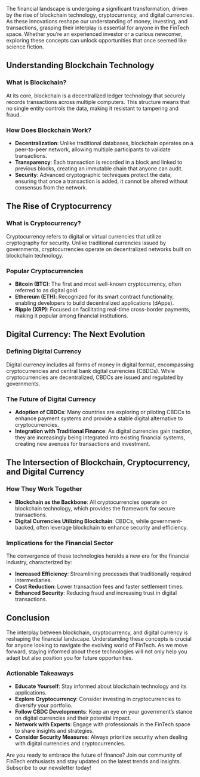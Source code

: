 The financial landscape is undergoing a significant transformation, driven by the rise of blockchain technology, cryptocurrency, and digital currencies. As these innovations reshape our understanding of money, investing, and transactions, grasping their interplay is essential for anyone in the FinTech space. Whether you’re an experienced investor or a curious newcomer, exploring these concepts can unlock opportunities that once seemed like science fiction.

## Understanding Blockchain Technology

### What is Blockchain?

At its core, blockchain is a decentralized ledger technology that securely records transactions across multiple computers. This structure means that no single entity controls the data, making it resistant to tampering and fraud.

### How Does Blockchain Work?

- **Decentralization**: Unlike traditional databases, blockchain operates on a peer-to-peer network, allowing multiple participants to validate transactions.
- **Transparency**: Each transaction is recorded in a block and linked to previous blocks, creating an immutable chain that anyone can audit.
- **Security**: Advanced cryptographic techniques protect the data, ensuring that once a transaction is added, it cannot be altered without consensus from the network.

## The Rise of Cryptocurrency

### What is Cryptocurrency?

Cryptocurrency refers to digital or virtual currencies that utilize cryptography for security. Unlike traditional currencies issued by governments, cryptocurrencies operate on decentralized networks built on blockchain technology.

### Popular Cryptocurrencies

- **Bitcoin (BTC)**: The first and most well-known cryptocurrency, often referred to as digital gold.
- **Ethereum (ETH)**: Recognized for its smart contract functionality, enabling developers to build decentralized applications (dApps).
- **Ripple (XRP)**: Focused on facilitating real-time cross-border payments, making it popular among financial institutions.

## Digital Currency: The Next Evolution

### Defining Digital Currency

Digital currency includes all forms of money in digital format, encompassing cryptocurrencies and central bank digital currencies (CBDCs). While cryptocurrencies are decentralized, CBDCs are issued and regulated by governments.

### The Future of Digital Currency

- **Adoption of CBDCs**: Many countries are exploring or piloting CBDCs to enhance payment systems and provide a stable digital alternative to cryptocurrencies.
- **Integration with Traditional Finance**: As digital currencies gain traction, they are increasingly being integrated into existing financial systems, creating new avenues for transactions and investment.

## The Intersection of Blockchain, Cryptocurrency, and Digital Currency

### How They Work Together

- **Blockchain as the Backbone**: All cryptocurrencies operate on blockchain technology, which provides the framework for secure transactions.
- **Digital Currencies Utilizing Blockchain**: CBDCs, while government-backed, often leverage blockchain to enhance security and efficiency.

### Implications for the Financial Sector

The convergence of these technologies heralds a new era for the financial industry, characterized by:

- **Increased Efficiency**: Streamlining processes that traditionally required intermediaries.
- **Cost Reduction**: Lower transaction fees and faster settlement times.
- **Enhanced Security**: Reducing fraud and increasing trust in digital transactions.

## Conclusion

The interplay between blockchain, cryptocurrency, and digital currency is reshaping the financial landscape. Understanding these concepts is crucial for anyone looking to navigate the evolving world of FinTech. As we move forward, staying informed about these technologies will not only help you adapt but also position you for future opportunities.

### Actionable Takeaways

- **Educate Yourself**: Stay informed about blockchain technology and its applications.
- **Explore Cryptocurrency**: Consider investing in cryptocurrencies to diversify your portfolio.
- **Follow CBDC Developments**: Keep an eye on your government’s stance on digital currencies and their potential impact.
- **Network with Experts**: Engage with professionals in the FinTech space to share insights and strategies.
- **Consider Security Measures**: Always prioritize security when dealing with digital currencies and cryptocurrencies.

Are you ready to embrace the future of finance? Join our community of FinTech enthusiasts and stay updated on the latest trends and insights. Subscribe to our newsletter today!